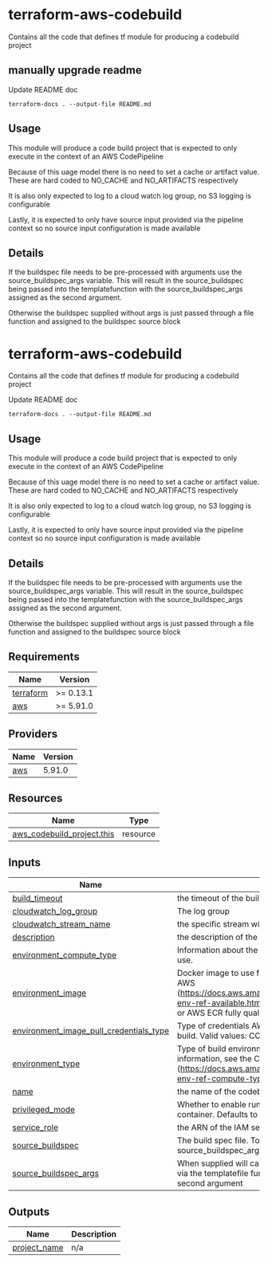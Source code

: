 # terraform-aws-codebuild

Contains all the code that defines tf module for producing a codebuild project

## manually upgrade readme

Update README doc

`terraform-docs . --output-file README.md`

## Usage

This module will produce a code build project that is expected to only execute in the context of an AWS CodePipeline

Because of this uage model there is no need to set a cache or artifact value. These are hard coded to NO\_CACHE and NO\_ARTIFACTS respectively

It is also only expected to log to a cloud watch log group, no S3 logging is configurable

Lastly, it is expected to only have source input provided via the pipeline context so no source input configuration is made available

## Details

If the buildspec file needs to be pre-processed with arguments use the source\_buildspec\_args variable. This will result in the source\_buildspec being passed into the templatefunction with the source\_buildspec\_args assigned as the second argument.

Otherwise the buildspec supplied without args is just passed through a file function and assigned to the buildspec source block

<!-- BEGINNING OF PRE-COMMIT-TERRAFORM DOCS HOOK -->
# terraform-aws-codebuild

Contains all the code that defines tf module for producing a codebuild project

Update README doc

`terraform-docs . --output-file README.md`

## Usage

This module will produce a code build project that is expected to only execute in the context of an AWS CodePipeline

Because of this uage model there is no need to set a cache or artifact value. These are hard coded to NO\_CACHE and NO\_ARTIFACTS respectively

It is also only expected to log to a cloud watch log group, no S3 logging is configurable

Lastly, it is expected to only have source input provided via the pipeline context so no source input configuration is made available

## Details

If the buildspec file needs to be pre-processed with arguments use the source\_buildspec\_args variable. This will result in the source\_buildspec being passed into the templatefunction with the source\_buildspec\_args assigned as the second argument.

Otherwise the buildspec supplied without args is just passed through a file function and assigned to the buildspec source block

## Requirements

| Name | Version |
|------|---------|
| <a name="requirement_terraform"></a> [terraform](#requirement\_terraform) | >= 0.13.1 |
| <a name="requirement_aws"></a> [aws](#requirement\_aws) | >= 5.91.0 |

## Providers

| Name | Version |
|------|---------|
| <a name="provider_aws"></a> [aws](#provider\_aws) | 5.91.0 |

## Resources

| Name | Type |
|------|------|
| [aws_codebuild_project.this](https://registry.terraform.io/providers/hashicorp/aws/latest/docs/resources/codebuild_project) | resource |

## Inputs

| Name | Description | Type | Default | Required |
|------|-------------|------|---------|:--------:|
| <a name="input_build_timeout"></a> [build\_timeout](#input\_build\_timeout) | the timeout of the build, expressed in seconds | `number` | `5` | no |
| <a name="input_cloudwatch_log_group"></a> [cloudwatch\_log\_group](#input\_cloudwatch\_log\_group) | The log group | `string` | n/a | yes |
| <a name="input_cloudwatch_stream_name"></a> [cloudwatch\_stream\_name](#input\_cloudwatch\_stream\_name) | the specific stream within the log group | `string` | n/a | yes |
| <a name="input_description"></a> [description](#input\_description) | the description of the codebuild project | `string` | n/a | yes |
| <a name="input_environment_compute_type"></a> [environment\_compute\_type](#input\_environment\_compute\_type) | Information about the compute resources the build project will use. | `string` | n/a | yes |
| <a name="input_environment_image"></a> [environment\_image](#input\_environment\_image) | Docker image to use for this build project. Valid values are from AWS (https://docs.aws.amazon.com/codebuild/latest/userguide/build-env-ref-available.html), Docker Hub (https://hub.docker.com/) or AWS ECR fully qualifed | `string` | n/a | yes |
| <a name="input_environment_image_pull_credentials_type"></a> [environment\_image\_pull\_credentials\_type](#input\_environment\_image\_pull\_credentials\_type) | Type of credentials AWS CodeBuild uses to pull images in your build. Valid values: CODEBUILD, SERVICE\_ROLE | `string` | n/a | yes |
| <a name="input_environment_type"></a> [environment\_type](#input\_environment\_type) | Type of build environment to use for related builds. For additional information, see the CodeBuild User Guide (https://docs.aws.amazon.com/codebuild/latest/userguide/build-env-ref-compute-types.html) | `string` | n/a | yes |
| <a name="input_name"></a> [name](#input\_name) | the name of the codebuild project | `string` | n/a | yes |
| <a name="input_privileged_mode"></a> [privileged\_mode](#input\_privileged\_mode) | Whether to enable running the Docker daemon inside a Docker container. Defaults to true. | `bool` | `true` | no |
| <a name="input_service_role"></a> [service\_role](#input\_service\_role) | the ARN of the IAM service role used by the codebuild project | `string` | n/a | yes |
| <a name="input_source_buildspec"></a> [source\_buildspec](#input\_source\_buildspec) | The build spec file. To have it pre-processed be sure to include source\_buildspec\_args | `string` | n/a | yes |
| <a name="input_source_buildspec_args"></a> [source\_buildspec\_args](#input\_source\_buildspec\_args) | When supplied will cause the source\_buildspec to be procssed via the templatefile function, where this variable will serve as the second argument | `map(string)` | `{}` | no |

## Outputs

| Name | Description |
|------|-------------|
| <a name="output_project_name"></a> [project\_name](#output\_project\_name) | n/a |
<!-- END OF PRE-COMMIT-TERRAFORM DOCS HOOK -->
